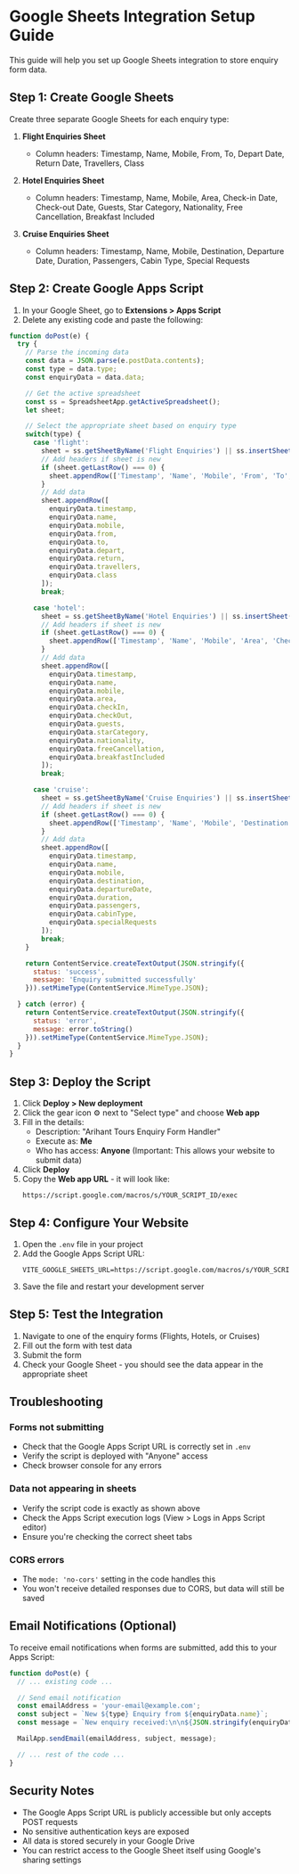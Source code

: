 # Google Sheets Integration Setup Guide

This guide will help you set up Google Sheets integration to store enquiry form data.

## Step 1: Create Google Sheets

Create three separate Google Sheets for each enquiry type:

1. **Flight Enquiries Sheet**
   - Column headers: Timestamp, Name, Mobile, From, To, Depart Date, Return Date, Travellers, Class

2. **Hotel Enquiries Sheet**
   - Column headers: Timestamp, Name, Mobile, Area, Check-in Date, Check-out Date, Guests, Star Category, Nationality, Free Cancellation, Breakfast Included

3. **Cruise Enquiries Sheet**
   - Column headers: Timestamp, Name, Mobile, Destination, Departure Date, Duration, Passengers, Cabin Type, Special Requests

## Step 2: Create Google Apps Script

1. In your Google Sheet, go to **Extensions > Apps Script**
2. Delete any existing code and paste the following:

```javascript
function doPost(e) {
  try {
    // Parse the incoming data
    const data = JSON.parse(e.postData.contents);
    const type = data.type;
    const enquiryData = data.data;

    // Get the active spreadsheet
    const ss = SpreadsheetApp.getActiveSpreadsheet();
    let sheet;

    // Select the appropriate sheet based on enquiry type
    switch(type) {
      case 'flight':
        sheet = ss.getSheetByName('Flight Enquiries') || ss.insertSheet('Flight Enquiries');
        // Add headers if sheet is new
        if (sheet.getLastRow() === 0) {
          sheet.appendRow(['Timestamp', 'Name', 'Mobile', 'From', 'To', 'Depart Date', 'Return Date', 'Travellers', 'Class']);
        }
        // Add data
        sheet.appendRow([
          enquiryData.timestamp,
          enquiryData.name,
          enquiryData.mobile,
          enquiryData.from,
          enquiryData.to,
          enquiryData.depart,
          enquiryData.return,
          enquiryData.travellers,
          enquiryData.class
        ]);
        break;

      case 'hotel':
        sheet = ss.getSheetByName('Hotel Enquiries') || ss.insertSheet('Hotel Enquiries');
        // Add headers if sheet is new
        if (sheet.getLastRow() === 0) {
          sheet.appendRow(['Timestamp', 'Name', 'Mobile', 'Area', 'Check-in Date', 'Check-out Date', 'Guests', 'Star Category', 'Nationality', 'Free Cancellation', 'Breakfast Included']);
        }
        // Add data
        sheet.appendRow([
          enquiryData.timestamp,
          enquiryData.name,
          enquiryData.mobile,
          enquiryData.area,
          enquiryData.checkIn,
          enquiryData.checkOut,
          enquiryData.guests,
          enquiryData.starCategory,
          enquiryData.nationality,
          enquiryData.freeCancellation,
          enquiryData.breakfastIncluded
        ]);
        break;

      case 'cruise':
        sheet = ss.getSheetByName('Cruise Enquiries') || ss.insertSheet('Cruise Enquiries');
        // Add headers if sheet is new
        if (sheet.getLastRow() === 0) {
          sheet.appendRow(['Timestamp', 'Name', 'Mobile', 'Destination', 'Departure Date', 'Duration', 'Passengers', 'Cabin Type', 'Special Requests']);
        }
        // Add data
        sheet.appendRow([
          enquiryData.timestamp,
          enquiryData.name,
          enquiryData.mobile,
          enquiryData.destination,
          enquiryData.departureDate,
          enquiryData.duration,
          enquiryData.passengers,
          enquiryData.cabinType,
          enquiryData.specialRequests
        ]);
        break;
    }

    return ContentService.createTextOutput(JSON.stringify({
      status: 'success',
      message: 'Enquiry submitted successfully'
    })).setMimeType(ContentService.MimeType.JSON);

  } catch (error) {
    return ContentService.createTextOutput(JSON.stringify({
      status: 'error',
      message: error.toString()
    })).setMimeType(ContentService.MimeType.JSON);
  }
}
```

## Step 3: Deploy the Script

1. Click **Deploy > New deployment**
2. Click the gear icon ⚙️ next to "Select type" and choose **Web app**
3. Fill in the details:
   - Description: "Arihant Tours Enquiry Form Handler"
   - Execute as: **Me**
   - Who has access: **Anyone** (Important: This allows your website to submit data)
4. Click **Deploy**
5. Copy the **Web app URL** - it will look like:
   ```
   https://script.google.com/macros/s/YOUR_SCRIPT_ID/exec
   ```

## Step 4: Configure Your Website

1. Open the `.env` file in your project
2. Add the Google Apps Script URL:
   ```
   VITE_GOOGLE_SHEETS_URL=https://script.google.com/macros/s/YOUR_SCRIPT_ID/exec
   ```
3. Save the file and restart your development server

## Step 5: Test the Integration

1. Navigate to one of the enquiry forms (Flights, Hotels, or Cruises)
2. Fill out the form with test data
3. Submit the form
4. Check your Google Sheet - you should see the data appear in the appropriate sheet

## Troubleshooting

### Forms not submitting
- Check that the Google Apps Script URL is correctly set in `.env`
- Verify the script is deployed with "Anyone" access
- Check browser console for any errors

### Data not appearing in sheets
- Verify the script code is exactly as shown above
- Check the Apps Script execution logs (View > Logs in Apps Script editor)
- Ensure you're checking the correct sheet tabs

### CORS errors
- The `mode: 'no-cors'` setting in the code handles this
- You won't receive detailed responses due to CORS, but data will still be saved

## Email Notifications (Optional)

To receive email notifications when forms are submitted, add this to your Apps Script:

```javascript
function doPost(e) {
  // ... existing code ...

  // Send email notification
  const emailAddress = 'your-email@example.com';
  const subject = `New ${type} Enquiry from ${enquiryData.name}`;
  const message = `New enquiry received:\n\n${JSON.stringify(enquiryData, null, 2)}`;

  MailApp.sendEmail(emailAddress, subject, message);

  // ... rest of the code ...
}
```

## Security Notes

- The Google Apps Script URL is publicly accessible but only accepts POST requests
- No sensitive authentication keys are exposed
- All data is stored securely in your Google Drive
- You can restrict access to the Google Sheet itself using Google's sharing settings
